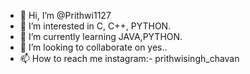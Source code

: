 - 👋 Hi, I’m @Prithwi1127
- 👀 I’m interested in C, C++, PYTHON.
- 🌱 I’m currently learning JAVA,PYTHON.
- 💞️ I’m looking to collaborate on yes..
- 📫 How to reach me instagram:- prithwisingh_chavan

<!---
Prithwi1127/Prithwi1127 is a ✨ special ✨ repository because its `README.md` (this file) appears on your GitHub profile.
You can click the Preview link to take a look at your changes.
--->
